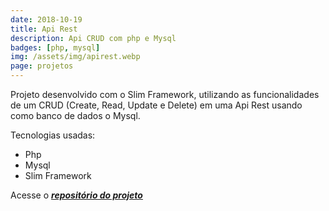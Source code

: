```yaml
---
date: 2018-10-19
title: Api Rest
description: Api CRUD com php e Mysql
badges: [php, mysql]
img: /assets/img/apirest.webp
page: projetos
---
```


Projeto desenvolvido com o Slim Framework, utilizando as funcionalidades de um CRUD (Create, Read, Update e Delete) em uma Api Rest usando como banco de dados o Mysql.

Tecnologias usadas:

- Php
- Mysql
- Slim Framework



Acesse o ***<a href="https://github.com/obrunorocha/api" target="_blank">repositório do projeto</a>***
